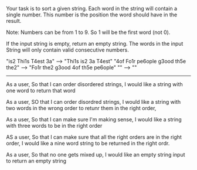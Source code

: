 Your task is to sort a given string. Each word in the string will contain a single number. This number is the position the word should have in the result.

Note: Numbers can be from 1 to 9. So 1 will be the first word (not 0).

If the input string is empty, return an empty string. The words in the input String will only contain valid consecutive numbers.

"is2 Thi1s T4est 3a" --> "Thi1s is2 3a T4est"
"4of Fo1r pe6ople g3ood th5e the2" --> "Fo1r the2 g3ood 4of th5e pe6ople"
"" --> ""

---

As a user,
So that I can order disordered strings,
I would like a string with one word to return that word

As a user,
SO that I can order disordred strings,
I would like a string with two words in the wrong order to retunr them in the right order,

As a user,
So that I can make sure I'm making sense,
I would like a string with three words to be in the right order

AS a user,
So that I can make sure that all the right orders are in the right order,
I would like a nine word string to be returned in the right ordr.

As a user,
So that no one gets mixed up,
I would like an empty string input to return an empty string
